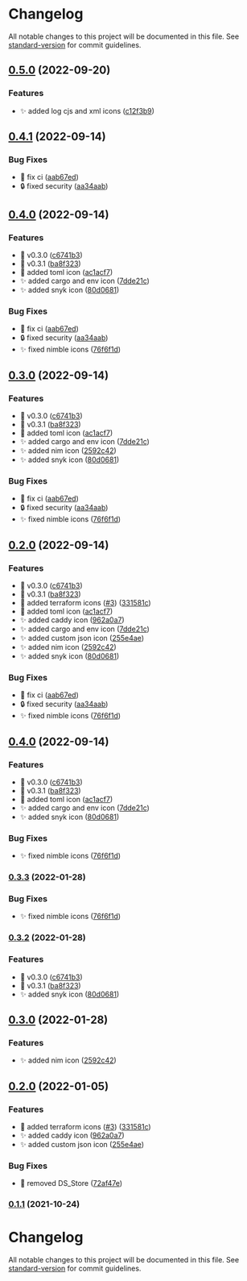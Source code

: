 # Changelog

All notable changes to this project will be documented in this file. See [standard-version](https://github.com/conventional-changelog/standard-version) for commit guidelines.

## [0.5.0](https://github.com/Mozart409/mozart409-icons/compare/v0.4.1...v0.5.0) (2022-09-20)


### Features

* :sparkles: added log cjs and xml icons ([c12f3b9](https://github.com/Mozart409/mozart409-icons/commit/c12f3b9aa1349e748a304df51bf071e8650e7a63))

## [0.4.1](https://github.com/Mozart409/mozart409-icons/compare/v0.4.0...v0.4.1) (2022-09-14)


### Bug Fixes

* :green_heart: fix ci ([aab67ed](https://github.com/Mozart409/mozart409-icons/commit/aab67ed08db8cfc7649951d8613061baf262a961))
* :lock: fixed security ([aa34aab](https://github.com/Mozart409/mozart409-icons/commit/aa34aabad7fae8bd7bacb0577e3d4e16463fac44))

## [0.4.0](https://github.com/Mozart409/mozart409-icons/compare/v0.3.0...v0.4.0) (2022-09-14)


### Features

* :bookmark: v0.3.0 ([c6741b3](https://github.com/Mozart409/mozart409-icons/commit/c6741b328144d84e77d3e576daa6f3e5044085e5))
* :bookmark: v0.3.1 ([ba8f323](https://github.com/Mozart409/mozart409-icons/commit/ba8f323b20aedef079f9203f36808f7e9e1e1e8c))
* :lipstick: added toml icon ([ac1acf7](https://github.com/Mozart409/mozart409-icons/commit/ac1acf781a84b32d5c2adc06b186074a0c175746))
* :sparkles: added cargo and env icon ([7dde21c](https://github.com/Mozart409/mozart409-icons/commit/7dde21cf6957db25f30326e0d183545624cb4f6b))
* :sparkles: added snyk icon ([80d0681](https://github.com/Mozart409/mozart409-icons/commit/80d0681648e186bf8c66f34e698c6139afca6b62))


### Bug Fixes

* :green_heart: fix ci ([aab67ed](https://github.com/Mozart409/mozart409-icons/commit/aab67ed08db8cfc7649951d8613061baf262a961))
* :lock: fixed security ([aa34aab](https://github.com/Mozart409/mozart409-icons/commit/aa34aabad7fae8bd7bacb0577e3d4e16463fac44))
* :sparkles: fixed nimble icons ([76f6f1d](https://github.com/Mozart409/mozart409-icons/commit/76f6f1d00e3fcd93001c1ccc2e75bd0f3ab9ff89))

## [0.3.0](https://github.com/Mozart409/mozart409-icons/compare/v0.2.0...v0.3.0) (2022-09-14)


### Features

* :bookmark: v0.3.0 ([c6741b3](https://github.com/Mozart409/mozart409-icons/commit/c6741b328144d84e77d3e576daa6f3e5044085e5))
* :bookmark: v0.3.1 ([ba8f323](https://github.com/Mozart409/mozart409-icons/commit/ba8f323b20aedef079f9203f36808f7e9e1e1e8c))
* :lipstick: added toml icon ([ac1acf7](https://github.com/Mozart409/mozart409-icons/commit/ac1acf781a84b32d5c2adc06b186074a0c175746))
* :sparkles: added cargo and env icon ([7dde21c](https://github.com/Mozart409/mozart409-icons/commit/7dde21cf6957db25f30326e0d183545624cb4f6b))
* :sparkles: added nim icon ([2592c42](https://github.com/Mozart409/mozart409-icons/commit/2592c425b1b2e01d132296aec1d9a823de1de913))
* :sparkles: added snyk icon ([80d0681](https://github.com/Mozart409/mozart409-icons/commit/80d0681648e186bf8c66f34e698c6139afca6b62))


### Bug Fixes

* :green_heart: fix ci ([aab67ed](https://github.com/Mozart409/mozart409-icons/commit/aab67ed08db8cfc7649951d8613061baf262a961))
* :lock: fixed security ([aa34aab](https://github.com/Mozart409/mozart409-icons/commit/aa34aabad7fae8bd7bacb0577e3d4e16463fac44))
* :sparkles: fixed nimble icons ([76f6f1d](https://github.com/Mozart409/mozart409-icons/commit/76f6f1d00e3fcd93001c1ccc2e75bd0f3ab9ff89))

## [0.2.0](https://github.com/Mozart409/mozart409-icons/compare/0.1.1...v0.2.0) (2022-09-14)


### Features

* :bookmark: v0.3.0 ([c6741b3](https://github.com/Mozart409/mozart409-icons/commit/c6741b328144d84e77d3e576daa6f3e5044085e5))
* :bookmark: v0.3.1 ([ba8f323](https://github.com/Mozart409/mozart409-icons/commit/ba8f323b20aedef079f9203f36808f7e9e1e1e8c))
* :lipstick: added terraform icons ([#3](https://github.com/Mozart409/mozart409-icons/issues/3)) ([331581c](https://github.com/Mozart409/mozart409-icons/commit/331581cbdcb531cbd952cd7015f5d1e979d1c73f))
* :lipstick: added toml icon ([ac1acf7](https://github.com/Mozart409/mozart409-icons/commit/ac1acf781a84b32d5c2adc06b186074a0c175746))
* :sparkles: added caddy icon ([962a0a7](https://github.com/Mozart409/mozart409-icons/commit/962a0a7205ab1ed71ed32acadff6fdba25ae5635))
* :sparkles: added cargo and env icon ([7dde21c](https://github.com/Mozart409/mozart409-icons/commit/7dde21cf6957db25f30326e0d183545624cb4f6b))
* :sparkles: added custom json icon ([255e4ae](https://github.com/Mozart409/mozart409-icons/commit/255e4ae4a83022967e592d192a8b7988c1bae03d))
* :sparkles: added nim icon ([2592c42](https://github.com/Mozart409/mozart409-icons/commit/2592c425b1b2e01d132296aec1d9a823de1de913))
* :sparkles: added snyk icon ([80d0681](https://github.com/Mozart409/mozart409-icons/commit/80d0681648e186bf8c66f34e698c6139afca6b62))


### Bug Fixes

* :green_heart: fix ci ([aab67ed](https://github.com/Mozart409/mozart409-icons/commit/aab67ed08db8cfc7649951d8613061baf262a961))
* :lock: fixed security ([aa34aab](https://github.com/Mozart409/mozart409-icons/commit/aa34aabad7fae8bd7bacb0577e3d4e16463fac44))
* :sparkles: fixed nimble icons ([76f6f1d](https://github.com/Mozart409/mozart409-icons/commit/76f6f1d00e3fcd93001c1ccc2e75bd0f3ab9ff89))

## [0.4.0](https://github.com/mozart409/mozart409-icons/compare/v0.3.0...v0.4.0) (2022-09-14)


### Features

* :bookmark: v0.3.0 ([c6741b3](https://github.com/mozart409/mozart409-icons/commit/c6741b328144d84e77d3e576daa6f3e5044085e5))
* :bookmark: v0.3.1 ([ba8f323](https://github.com/mozart409/mozart409-icons/commit/ba8f323b20aedef079f9203f36808f7e9e1e1e8c))
* :lipstick: added toml icon ([ac1acf7](https://github.com/mozart409/mozart409-icons/commit/ac1acf781a84b32d5c2adc06b186074a0c175746))
* :sparkles: added cargo and env icon ([7dde21c](https://github.com/mozart409/mozart409-icons/commit/7dde21cf6957db25f30326e0d183545624cb4f6b))
* :sparkles: added snyk icon ([80d0681](https://github.com/mozart409/mozart409-icons/commit/80d0681648e186bf8c66f34e698c6139afca6b62))


### Bug Fixes

* :sparkles: fixed nimble icons ([76f6f1d](https://github.com/mozart409/mozart409-icons/commit/76f6f1d00e3fcd93001c1ccc2e75bd0f3ab9ff89))

### [0.3.3](https://github.com/mozart409/mozart409-icons/compare/v0.3.2...v0.3.3) (2022-01-28)


### Bug Fixes

* :sparkles: fixed nimble icons ([76f6f1d](https://github.com/mozart409/mozart409-icons/commit/76f6f1d00e3fcd93001c1ccc2e75bd0f3ab9ff89))

### [0.3.2](https://github.com/mozart409/mozart409-icons/compare/v0.3.0...v0.3.2) (2022-01-28)


### Features

* :bookmark: v0.3.0 ([c6741b3](https://github.com/mozart409/mozart409-icons/commit/c6741b328144d84e77d3e576daa6f3e5044085e5))
* :bookmark: v0.3.1 ([ba8f323](https://github.com/mozart409/mozart409-icons/commit/ba8f323b20aedef079f9203f36808f7e9e1e1e8c))
* :sparkles: added snyk icon ([80d0681](https://github.com/mozart409/mozart409-icons/commit/80d0681648e186bf8c66f34e698c6139afca6b62))

## [0.3.0](https://github.com/mozart409/mozart409-icons/compare/v0.2.0...v0.3.0) (2022-01-28)


### Features

* :sparkles: added nim icon ([2592c42](https://github.com/mozart409/mozart409-icons/commit/2592c425b1b2e01d132296aec1d9a823de1de913))

## [0.2.0](https://github.com/mozart409/mozart409-icons/compare/v0.1.1...v0.2.0) (2022-01-05)


### Features

* :lipstick: added terraform icons ([#3](https://github.com/mozart409/mozart409-icons/issues/3)) ([331581c](https://github.com/mozart409/mozart409-icons/commit/331581cbdcb531cbd952cd7015f5d1e979d1c73f))
* :sparkles: added caddy icon ([962a0a7](https://github.com/mozart409/mozart409-icons/commit/962a0a7205ab1ed71ed32acadff6fdba25ae5635))
* :sparkles: added custom json icon ([255e4ae](https://github.com/mozart409/mozart409-icons/commit/255e4ae4a83022967e592d192a8b7988c1bae03d))


### Bug Fixes

* :see_no_evil: removed DS_Store ([72af47e](https://github.com/mozart409/mozart409-icons/commit/72af47e5de0f04858ede595a06bcc3d389900c36))

### [0.1.1](https://github.com/mozart409/mozart409-icons/compare/v0.0.6...v0.1.1) (2021-10-24)

# Changelog

All notable changes to this project will be documented in this file. See [standard-version](https://github.com/conventional-changelog/standard-version) for commit guidelines.
